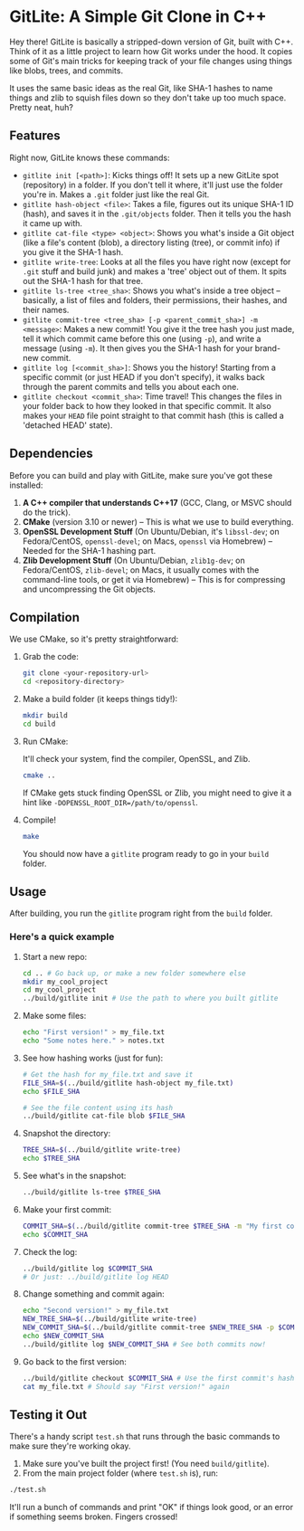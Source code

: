 # GitLite: A Simple Git Clone in C++

Hey there! GitLite is basically a stripped-down version of Git, built with C++. Think of it as a little project to learn how Git works under the hood. It copies some of Git's main tricks for keeping track of your file changes using things like blobs, trees, and commits.

It uses the same basic ideas as the real Git, like SHA-1 hashes to name things and zlib to squish files down so they don't take up too much space. Pretty neat, huh?

## Features

Right now, GitLite knows these commands:

* `gitlite init [<path>]`: Kicks things off! It sets up a new GitLite spot (repository) in a folder. If you don't tell it where, it'll just use the folder you're in. Makes a `.git` folder just like the real Git.
* `gitlite hash-object <file>`: Takes a file, figures out its unique SHA-1 ID (hash), and saves it in the `.git/objects` folder. Then it tells you the hash it came up with.
* `gitlite cat-file <type> <object>`: Shows you what's inside a Git object (like a file's content (blob), a directory listing (tree), or commit info) if you give it the SHA-1 hash.
* `gitlite write-tree`: Looks at all the files you have right now (except for `.git` stuff and build junk) and makes a 'tree' object out of them. It spits out the SHA-1 hash for that tree.
* `gitlite ls-tree <tree_sha>`: Shows you what's inside a tree object – basically, a list of files and folders, their permissions, their hashes, and their names.
* `gitlite commit-tree <tree_sha> [-p <parent_commit_sha>] -m <message>`: Makes a new commit! You give it the tree hash you just made, tell it which commit came before this one (using `-p`), and write a message (using `-m`). It then gives you the SHA-1 hash for your brand-new commit.
* `gitlite log [<commit_sha>]`: Shows you the history! Starting from a specific commit (or just HEAD if you don't specify), it walks back through the parent commits and tells you about each one.
* `gitlite checkout <commit_sha>`: Time travel! This changes the files in your folder back to how they looked in that specific commit. It also makes your `HEAD` file point straight to that commit hash (this is called a 'detached HEAD' state).

## Dependencies

Before you can build and play with GitLite, make sure you've got these installed:

1. **A C++ compiler that understands C++17** (GCC, Clang, or MSVC should do the trick).
2. **CMake** (version 3.10 or newer) – This is what we use to build everything.
3. **OpenSSL Development Stuff** (On Ubuntu/Debian, it's `libssl-dev`; on Fedora/CentOS, `openssl-devel`; on Macs, `openssl` via Homebrew) – Needed for the SHA-1 hashing part.
4. **Zlib Development Stuff** (On Ubuntu/Debian, `zlib1g-dev`; on Fedora/CentOS, `zlib-devel`; on Macs, it usually comes with the command-line tools, or get it via Homebrew) – This is for compressing and uncompressing the Git objects.

## Compilation

We use CMake, so it's pretty straightforward:

1. Grab the code:

    ```bash
    git clone <your-repository-url>
    cd <repository-directory>
    ```

2. Make a build folder (it keeps things tidy!):

    ```bash
    mkdir build
    cd build
    ```

3. Run CMake:

    It'll check your system, find the compiler, OpenSSL, and Zlib.

    ```bash
    cmake ..
    ```

    If CMake gets stuck finding OpenSSL or Zlib, you might need to give it a hint like `-DOPENSSL_ROOT_DIR=/path/to/openssl`.

4. Compile!

    ```bash
    make
    ```

    You should now have a `gitlite` program ready to go in your `build` folder.

## Usage

After building, you run the `gitlite` program right from the `build` folder.

### Here's a quick example

1. Start a new repo:

    ```bash
    cd .. # Go back up, or make a new folder somewhere else
    mkdir my_cool_project
    cd my_cool_project
    ../build/gitlite init # Use the path to where you built gitlite
    ```

2. Make some files:

    ```bash
    echo "First version!" > my_file.txt
    echo "Some notes here." > notes.txt
    ```

3. See how hashing works (just for fun):

    ```bash
    # Get the hash for my_file.txt and save it
    FILE_SHA=$(../build/gitlite hash-object my_file.txt)
    echo $FILE_SHA

    # See the file content using its hash
    ../build/gitlite cat-file blob $FILE_SHA
    ```

4. Snapshot the directory:

    ```bash
    TREE_SHA=$(../build/gitlite write-tree)
    echo $TREE_SHA
    ```

5. See what's in the snapshot:

    ```bash
    ../build/gitlite ls-tree $TREE_SHA
    ```

6. Make your first commit:

    ```bash
    COMMIT_SHA=$(../build/gitlite commit-tree $TREE_SHA -m "My first commit, yay!")
    echo $COMMIT_SHA
    ```

7. Check the log:

    ```bash
    ../build/gitlite log $COMMIT_SHA
    # Or just: ../build/gitlite log HEAD
    ```

8. Change something and commit again:

    ```bash
    echo "Second version!" > my_file.txt
    NEW_TREE_SHA=$(../build/gitlite write-tree)
    NEW_COMMIT_SHA=$(../build/gitlite commit-tree $NEW_TREE_SHA -p $COMMIT_SHA -m "Updated my file")
    echo $NEW_COMMIT_SHA
    ../build/gitlite log $NEW_COMMIT_SHA # See both commits now!
    ```

9. Go back to the first version:

    ```bash
    ../build/gitlite checkout $COMMIT_SHA # Use the first commit's hash
    cat my_file.txt # Should say "First version!" again
    ```

## Testing it Out

There's a handy script `test.sh` that runs through the basic commands to make sure they're working okay.

1. Make sure you've built the project first! (You need `build/gitlite`).
2. From the main project folder (where `test.sh` is), run:

```bash
./test.sh
```

It'll run a bunch of commands and print "OK" if things look good, or an error if something seems broken. Fingers crossed!
